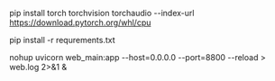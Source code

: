 pip install torch torchvision torchaudio --index-url https://download.pytorch.org/whl/cpu

pip install -r requrements.txt

nohup uvicorn web_main:app --host=0.0.0.0 --port=8800 --reload  > web.log 2>&1 &